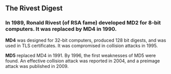 ## The Rivest Digest

### In 1989, Ronald Rivest (of RSA fame) developed MD2 for 8-bit computers. It was replaced by MD4 in 1990. 

**MD4** was designed for 32-bit computers, produced 128 bit digests, and was used in TLS certificates. It was compromised in collision attacks in 1995.

**MD5** replaced MD4 in 1991.  By 1996, the first weaknesses of MD5 were found. An effective collision attack was reported in 2004, and a preimage attack was published in 2009.



